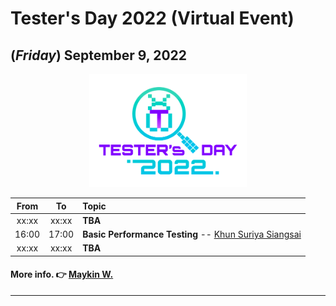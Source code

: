 # Tester's Day 2022 (Virtual Event)

## **(*Friday*) September 9, 2022**

<p align="center">
    <a href="/Asset/2022/Logo/PNG/Tester_s-Day-logo-01.png"><img src="/Asset/2022/Logo/PNG/Tester_s-Day-logo-01.png" width="50%" title="Tester's Day 2022 (#VirtualEvent)"></a>
</p>

| From    |    To    |  Topic                                                |
|:-------:|:--------:|:------------------------------------------------------|
| xx:xx   |  xx:xx   | <b>TBA</b>                                            |
| 16:00   |  17:00   | <b>Basic Performance Testing</b> -- [Khun Suriya Siangsai](https://www.facebook.com/lovery.yous)|
| xx:xx   |  xx:xx   | <b>TBA</b>                                            |

#### More info. 👉 [Maykin W.](https://line.me/R/ti/p/%40maykin)

---